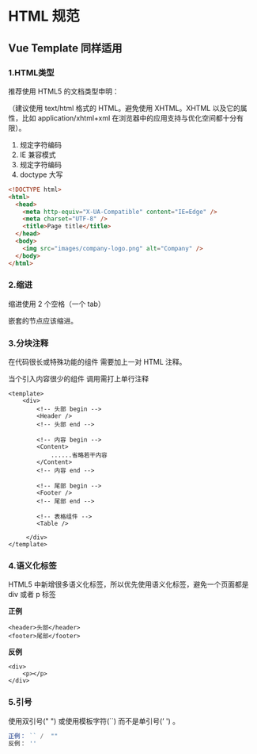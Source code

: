 # HTML 规范 
## Vue Template 同样适用
### 1.HTML类型

推荐使用 HTML5 的文档类型申明： 

（建议使用 text/html 格式的 HTML。避免使用 XHTML。XHTML 以及它的属性，比如 application/xhtml+xml 在浏览器中的应用支持与优化空间都十分有限）。

1. 规定字符编码
2. IE 兼容模式
3. 规定字符编码
4. doctype 大写

```html
<!DOCTYPE html>
<html>
  <head>
    <meta http-equiv="X-UA-Compatible" content="IE=Edge" />
    <meta charset="UTF-8" />
    <title>Page title</title>
  </head>
  <body>
    <img src="images/company-logo.png" alt="Company" />
  </body>
</html>

```

### 2.缩进
缩进使用 2 个空格（一个 tab）

嵌套的节点应该缩进。

### 3.分块注释
在代码很长或特殊功能的组件 需要加上一对 HTML 注释。

当个引入内容很少的组件 调用需打上单行注释
```vue
<template>
    <div>
        <!-- 头部 begin -->
        <Header />
        <!-- 头部 end -->

        <!-- 内容 begin -->
        <Content>
            ......省略若干内容
        </Content>
        <!-- 内容 end -->
         
        <!-- 尾部 begin -->
        <Footer />
        <!-- 尾部 end -->

        <!-- 表格组件 -->
        <Table />

     </div>
</template>
```

### 4.语义化标签
HTML5 中新增很多语义化标签，所以优先使用语义化标签，避免一个页面都是 div 或者 p 标签

**正例**
```vue
<header>头部</header>
<footer>尾部</footer>
```

**反例**
```vue
<div>
    <p></p>
</div>
```
### 5.引号
使用双引号(" ") 或使用模板字符(``) 而不是单引号(’ ') 。
```js
正例： `` /  ""
反例： ''
```